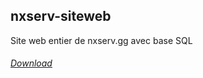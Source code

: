 ## nxserv-siteweb
Site web entier de nxserv.gg avec base SQL


###### [Download](https://www.mediafire.com/file/mew8bbs5jbogie1/nxserv-website.zip/file)
